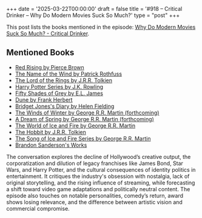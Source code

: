 +++
date = '2025-03-22T00:00:00'
draft = false
title = '#918 – Critical Drinker – Why Do Modern Movies Suck So Much?'
type = "post"
+++

This post lists the books mentioned in the episode: [Why Do Modern Movies Suck So Much? - Critical Drinker](https://www.youtube.com/watch?v=PxIgDAc48qw).

## Mentioned Books

- [Red Rising by Pierce Brown](https://www.amazon.com/dp/B00CVS2J80)
- [The Name of the Wind by Patrick Rothfuss](https://www.amazon.com/dp/B002U3CCNQ)
- [The Lord of the Rings by J.R.R. Tolkien](https://www.amazon.com/dp/B007978OY6)
- [Harry Potter Series by J.K. Rowling](https://www.amazon.com/dp/B0192CTMX2)
- [Fifty Shades of Grey by E.L. James](https://www.amazon.com/dp/B0049BPW1C)
- [Dune by Frank Herbert](https://www.amazon.com/dp/B00B7NPRY8)
- [Bridget Jones's Diary by Helen Fielding](https://www.amazon.com/dp/B000FC0V9C)
- [The Winds of Winter by George R.R. Martin (forthcoming)](https://www.amazon.com/dp/B00F6ZZU1A)
- [A Dream of Spring by George R.R. Martin (forthcoming)](https://www.amazon.com/dp/B003G4W49C)
- [The World of Ice and Fire by George R.R. Martin](https://www.amazon.com/dp/B00I1W2MS2)
- [The Hobbit by J.R.R. Tolkien](https://www.amazon.com/dp/B0079KT81G)
- [The Song of Ice and Fire Series by George R.R. Martin](https://www.amazon.com/dp/B00957T6X6)
- [Brandon Sanderson's Works](https://www.amazon.com/Brandon-Sanderson/e/B001IGFHW6)


The conversation explores the decline of Hollywood’s creative output, the corporatization and dilution of legacy franchises like James Bond, Star Wars, and Harry Potter, and the cultural consequences of identity politics in entertainment. It critiques the industry's obsession with nostalgia, lack of original storytelling, and the rising influence of streaming, while forecasting a shift toward video game adaptations and politically neutral content. The episode also touches on notable personalities, comedy’s return, award shows losing relevance, and the difference between artistic vision and commercial compromise.